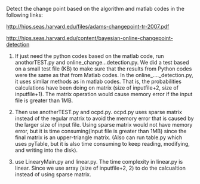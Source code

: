 Detect the change point based on the algorithm and matlab codes in the following links:

http://hips.seas.harvard.edu/files/adams-changepoint-tr-2007.pdf

http://hips.seas.harvard.edu/content/bayesian-online-changepoint-detection

1. If just need the python codes based on the matlab code, run anothorTEST.py and online_change...detection.py. We did a test based on a small test file (KB) to make sure that the results from Python codes were the same as that from Matlab codes.        In the online_...._detection.py, it uses similar methods as in matlab codes. That is, the probabilities calculations have been doing on matrix (size of inputfile+2, size of inputfile+1). The matrix operation would cause memory error if the input file is greater than 1MB. 

2. Then use anotherTEST.py and ocpd.py. ocpd.py uses sparse matrix instead of the regular matrix to avoid the memory error that is caused by the larger size of input file. Using sparse matrix would not have memory error, but it is time consuming(Input file is greater than 1MB) since the final matrix is an upper-triangle matrix.  (Also can run table.py which uses pyTable, but it is also time consuming to keep reading, modifying, and writing into the disk).

3. use LinearyMain.py and linear.py. The time complexity in linear.py is linear. Since we use array (size of inputfile+2, 2) to do the calcualtion instead of using sparse matrix. 
